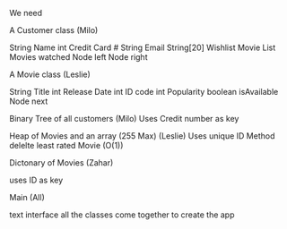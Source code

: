 We need

A Customer class (Milo)

  String Name
  int Credit Card #
  String Email
  String[20] Wishlist
  Movie List Movies watched 
  Node left
  Node right


A Movie class (Leslie)

  String Title
  int Release Date
  int ID code
  int Popularity
  boolean isAvailable
  Node next


Binary Tree of all customers (Milo)
  Uses Credit number as key


Heap of Movies and an array (255 Max) (Leslie)
  Uses unique ID
  Method delelte least rated Movie (O(1))

Dictonary of Movies (Zahar)

  uses ID as key


Main (All)

  text interface 
  all the classes come together to create the app